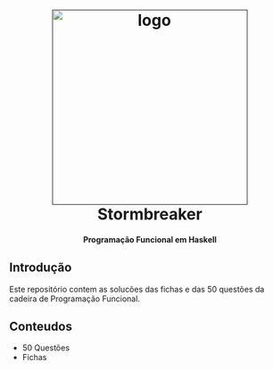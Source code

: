<h1 align="center">
  <br>
  <a href=""><img src="https://steemitimages.com/DQmcPT7mmj2xC7kqeuVEUbPyqLBQCGmN1fSq146FzZZfsNq/haskell-logo.png" alt="logo" width="350"></a>
  <br>
  Stormbreaker
  <br>
</h1>

<h4 align="center">Programação Funcional em Haskell</h4>

## Introdução
Este repositório contem as solucões das fichas e das 50 questões da cadeira de Programação Funcional.

## Conteudos
- 50 Questões
- Fichas
